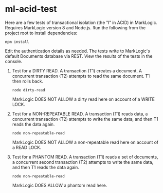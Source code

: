 # ml-acid-test

Here are a few tests of transactional isolation (the "I" in ACID) in MarkLogic. Requires MarkLogic version 8
and Node.js. Run the following from the project root to install dependencies:

`npm install`

Edit the authentication details as needed. The tests write to MarkLogic's default Documents database via REST.
View the results of the tests in the console.

1. Test for a DIRTY READ. A transaction (T1) creates a document. A concurrent transaction (T2) attempts to 
   read the same document. T1 then rolls back.

   `node dirty-read`
   
   MarkLogic DOES NOT ALLOW a dirty read here on account of a WRITE LOCK.
   
2. Test for a NON-REPEATABLE READ. A transaction (T1) reads data, a concurrent transaction (T2) attempts to 
   write the same data, and then T1 reads the data again.

   `node non-repeatable-read`
   
   MarkLogic DOES NOT ALLOW a non-repeatable read here on account of a READ LOCK.
   
3. Test for a PHANTOM READ. A transaction (T1) reads a set of documents, a concurrent second transaction (T2) 
   attempts to write the same data, and then T1 reads the data again.

   `node non-repeatable-read`
   
   MarkLogic DOES ALLOW a phantom read here.

